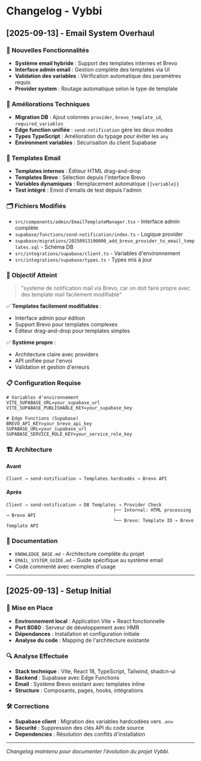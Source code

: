 # Changelog - Vybbi

## [2025-09-13] - Email System Overhaul

### 🚀 Nouvelles Fonctionnalités
- **Système email hybride** : Support des templates internes et Brevo
- **Interface admin email** : Gestion complète des templates via UI
- **Validation des variables** : Vérification automatique des paramètres requis
- **Provider system** : Routage automatique selon le type de template

### 🔧 Améliorations Techniques
- **Migration DB** : Ajout colonnes `provider`, `brevo_template_id`, `required_variables`
- **Edge function unifiée** : `send-notification` gère les deux modes
- **Types TypeScript** : Amélioration du typage pour éviter les `any`
- **Environment variables** : Sécurisation du client Supabase

### 📧 Templates Email
- **Templates internes** : Éditeur HTML drag-and-drop
- **Templates Brevo** : Sélection depuis l'interface Brevo
- **Variables dynamiques** : Remplacement automatique `{{variable}}`
- **Test intégré** : Envoi d'emails de test depuis l'admin

### 🗂️ Fichiers Modifiés
- `src/components/admin/EmailTemplateManager.tsx` - Interface admin complète
- `supabase/functions/send-notification/index.ts` - Logique provider
- `supabase/migrations/20250913190000_add_brevo_provider_to_email_templates.sql` - Schéma DB
- `src/integrations/supabase/client.ts` - Variables d'environnement
- `src/integrations/supabase/types.ts` - Types mis à jour

### 🎯 Objectif Atteint
> "système de notification mail via Brevo, car on doit faire propre avec des template mail facilement modifiable"

✅ **Templates facilement modifiables** : 
- Interface admin pour édition
- Support Brevo pour templates complexes
- Éditeur drag-and-drop pour templates simples

✅ **Système propre** :
- Architecture claire avec providers
- API unifiée pour l'envoi
- Validation et gestion d'erreurs

### 📋 Configuration Requise
```env
# Variables d'environnement
VITE_SUPABASE_URL=your_supabase_url
VITE_SUPABASE_PUBLISHABLE_KEY=your_supabase_key

# Edge Functions (Supabase)
BREVO_API_KEY=your_brevo_api_key
SUPABASE_URL=your_supabase_url
SUPABASE_SERVICE_ROLE_KEY=your_service_role_key
```

### 🏗️ Architecture

#### Avant
```
Client → send-notification → Templates hardcodés → Brevo API
```

#### Après  
```
Client → send-notification → DB Templates → Provider Check
                                        ├── Internal: HTML processing → Brevo API  
                                        └── Brevo: Template ID → Brevo Template API
```

### 📖 Documentation
- `KNOWLEDGE_BASE.md` - Architecture complète du projet
- `EMAIL_SYSTEM_GUIDE.md` - Guide spécifique au système email
- Code commenté avec exemples d'usage

---

## [2025-09-13] - Setup Initial

### 🏁 Mise en Place
- **Environnement local** : Application Vite + React fonctionnelle
- **Port 8080** : Serveur de développement avec HMR
- **Dépendances** : Installation et configuration initiale
- **Analyse du code** : Mapping de l'architecture existante

### 🔍 Analyse Effectuée
- **Stack technique** : Vite, React 18, TypeScript, Tailwind, shadcn-ui
- **Backend** : Supabase avec Edge Functions
- **Email** : Système Brevo existant avec templates inline
- **Structure** : Composants, pages, hooks, intégrations

### 🛠️ Corrections
- **Supabase client** : Migration des variables hardcodées vers `.env`
- **Sécurité** : Suppression des clés API du code source
- **Dependencies** : Résolution des conflits d'installation

---

*Changelog maintenu pour documenter l'évolution du projet Vybbi.*

